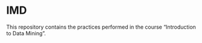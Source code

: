 # IMD
This repository contains the practices performed in the course “Introduction to Data Mining”.
